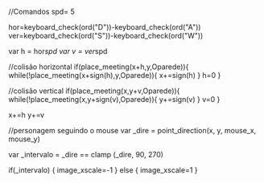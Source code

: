 //Comandos
spd= 5
 
hor=keyboard_check(ord("D"))-keyboard_check(ord("A"))
ver=keyboard_check(ord("S"))-keyboard_check(ord("W"))
 
 
var h = hor*spd
var v = ver*spd
 
 
//colisão horizontal
if(place_meeting(x+h,y,Oparede)){
        while(!place_meeting(x+sign(h),y,Oparede)){
                x+=sign(h)
        }
        h=0
}
 
 
//colisão vertical
if(place_meeting(x,y+v,Oparede)){
        while(!place_meeting(x,y+sign(v),Oparede)){
                y+=sign(v)
        }
        v=0
}
 
 
x+=h
y+=v

//personagem seguindo o mouse
var _dire = point_direction(x, y, mouse_x, mouse_y)

var _intervalo = _dire == clamp (_dire, 90, 270)

if(_intervalo)
{
	image_xscale=-1
}
else
{
	image_xscale=1
}



